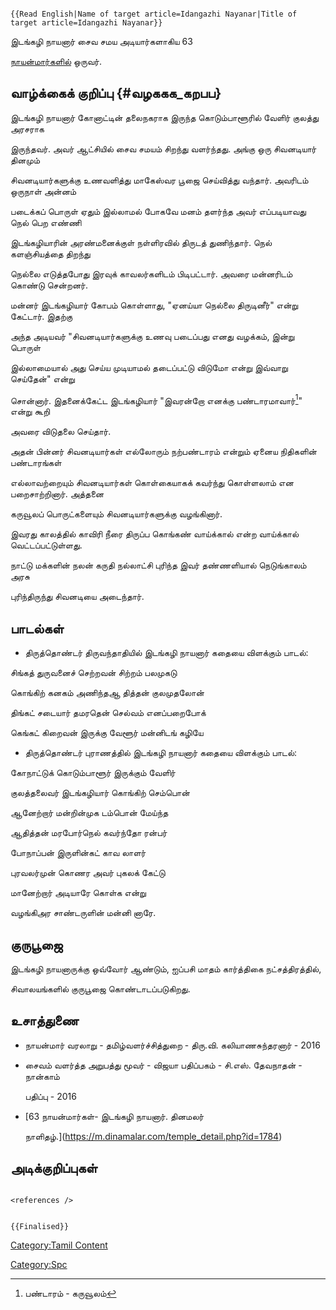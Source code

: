 ```{=mediawiki}
{{Read English|Name of target article=Idangazhi Nayanar|Title of target article=Idangazhi Nayanar}}
```
இடங்கழி நாயனார் சைவ சமய அடியார்களாகிய 63
[நாயன்மார்களில்](நாயன்மார்கள் "wikilink") ஒருவர்.

## வாழ்க்கைக் குறிப்பு {#வழககக_கறபப}

இடங்கழி நாயனார் கோனாட்டின் தலைநகராக இருந்த கொடும்பாளூரில் வேளிர் குலத்து அரசராக
இருந்தவர். அவர் ஆட்சியில் சைவ சமயம் சிறந்து வளர்ந்தது. அங்கு ஒரு சிவனடியார் தினமும்
சிவனடியார்களுக்கு உணவளித்து மாகேஸ்வர பூஜை செய்வித்து வந்தார். அவரிடம் ஒருநாள் அன்னம்
படைக்கப் பொருள் ஏதும் இல்லாமல் போகவே மனம் தளர்ந்த அவர் எப்படியாவது நெல் பெற எண்ணி
இடங்கழியாரின் அரண்மனைக்குள் நள்ளிரவில் திருடத் துணிந்தார். நெல் களஞ்சியத்தை திறந்து
நெல்லை எடுத்தபோது இரவுக் காவலர்களிடம் பிடிபட்டார். அவரை மன்னரிடம் கொண்டு சென்றனர்.

மன்னர் இடங்கழியார் கோபம் கொள்ளாது, \"ஏனய்யா நெல்லை திருடினீர்\" என்று கேட்டார். இதற்கு
அந்த அடியவர் \"சிவனடியார்களுக்கு உணவு படைப்பது எனது வழக்கம், இன்று பொருள்
இல்லாமையால் அது செய்ய முடியாமல் தடைப்பட்டு விடுமோ என்று இவ்வாறு செய்தேன்\" என்று
சொன்னார். இதனைக்கேட்ட இடங்கழியார் \"இவரன்றோ எனக்கு பண்டாரமாவார்[^1]\" என்று கூறி
அவரை விடுதலை செய்தார்.

அதன் பின்னர் சிவனடியார்கள் எல்லோரும் நற்பண்டாரம் என்றும் ஏனைய நிதிகளின் பண்டாரங்கள்
எல்லாவற்றையும் சிவனடியார்கள் கொள்கையாகக் கவர்ந்து கொள்ளலாம் என பறைசாற்றினார். அத்தனை
கருவூலப் பொருட்களையும் சிவனடியார்களுக்கு வழங்கினார்.

இவரது காலத்தில் காவிரி நீரை திருப்ப கொங்கண் வாய்க்கால் என்ற வாய்க்கால் வெட்டப்பட்டுள்ளது.
நாட்டு மக்களின் நலன் கருதி நல்லாட்சி புரிந்த இவர் தண்ணளியால் நெடுங்காலம் அரசு
புரிந்திருந்து சிவனடியை அடைந்தார்.

## பாடல்கள்

-   திருத்தொண்டர் திருவந்தாதியில் இடங்கழி நாயனார் கதையை விளக்கும் பாடல்:

சிங்கத் துருவனைச் செற்றவன் சிற்றம் பலமுகடு

கொங்கிற் கனகம் அணிந்தஆ தித்தன் குலமுதலோன்

திங்கட் சடையார் தமரதென் செல்வம் எனப்பறைபோக்

கெங்கட் கிறைவன் இருக்கு வேளூர் மன்னிடங் கழியே

-   திருத்தொண்டர் புராணத்தில் இடங்கழி நாயனார் கதையை விளக்கும் பாடல்:

கோநாட்டுக் கொடும்பாளூர் இருக்கும் வேளிர்

குலத்தலைவர் இடங்கழியார் கொங்கிற் செம்பொன்

ஆனேற்றார் மன்றின்முக டம்பொன் மேய்ந்த

ஆதித்தன் மரபோர்நெல் கவர்ந்தோ ரன்பர்

போநாப்பன் இருளின்கட் காவ லாளர்

புரவலர்முன் கொணர அவர் புகலக் கேட்டு

மானேற்றார் அடியாரே கொள்க என்று

வழங்கிஅர சாண்டருளின் மன்னி னாரே.

## குருபூஜை

இடங்கழி நாயனாருக்கு ஒவ்வோர் ஆண்டும், ஐப்பசி மாதம் கார்த்திகை நட்சத்திரத்தில்,
சிவாலயங்களில் குருபூஜை கொண்டாடப்படுகிறது.

## உசாத்துணை

-   நாயன்மார் வரலாறு - தமிழ்வளர்ச்சித்துறை - திரு.வி. கலியாணசுந்தரனார் - 2016
-   சைவம் வளர்த்த அறுபத்து மூவர் - விஜயா பதிப்பகம் - சி.எஸ். தேவநாதன் - நான்காம்
    பதிப்பு - 2016
-   [63 நாயன்மார்கள்- இடங்கழி நாயனார். தினமலர்
    நாளிதழ்.](https://m.dinamalar.com/temple_detail.php?id=1784)

## அடிக்குறிப்புகள்

```{=html}
<references />
```
```{=mediawiki}
{{Finalised}}
```
[Category:Tamil Content](Category:Tamil_Content "wikilink")
[Category:Spc](Category:Spc "wikilink")

[^1]: பண்டாரம் - கருவூலம்

